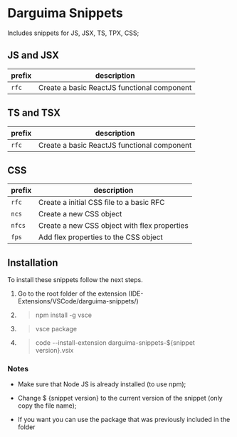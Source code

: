 # Darguima Snippets

Includes snippets for JS, JSX, TS, TPX, CSS;

## JS and JSX

|    prefix    |     description                                  |
|--------------|--------------------------------------------------|
|        `rfc` | Create a basic ReactJS functional component      |


## TS and TSX

|    prefix    |     description                                  |
|--------------|--------------------------------------------------|
|        `rfc` | Create a basic ReactJS functional component      |


## CSS

|    prefix    |     description                                  |
|--------------|--------------------------------------------------|
|        `rfc` | Create a initial CSS file to a basic RFC         |
|        `ncs` | Create a new CSS object                          |
|       `nfcs` | Create a new CSS object with flex properties     |
|        `fps` | Add flex properties to the CSS object            |


## Installation

To install these snippets follow the next steps.

1. Go to the root folder of the extension (IDE-Extensions/VSCode/darguima-snippets/)

2. > npm install -g vsce

3. > vsce package

4. > code --install-extension darguima-snippets-${snippet version}.vsix

### Notes

* Make sure that Node JS is already installed (to use npm);

* Change $ {snippet version} to the current version of the snippet (only copy the file name);

* If you want you can use the package that was previously included in the folder
